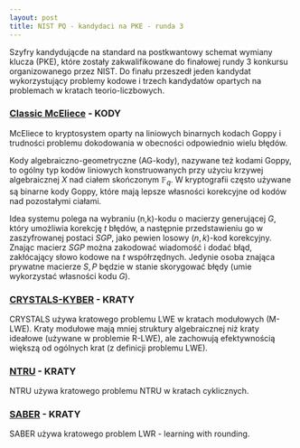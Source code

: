 ```yaml
---
layout: post
title: NIST PQ - kandydaci na PKE - runda 3
---
```


Szyfry kandydującde na standard na postkwantowy schemat wymiany klucza (PKE),
które zostały zakwalifikowane do finałowej rundy 3 konkursu organizowanego przez NIST.
Do finału przeszedł jeden kandydat wykorzystujący problemy kodowe i trzech kandydatów
opartych na problemach w kratach teorio-liczbowych.

### [Classic McEliece](https://classic.mceliece.org/) - KODY

McEliece to kryptosystem oparty na liniowych binarnych kodach Goppy i trudności
problemu dokodowania w obecności odpowiednio wielu błędów.

Kody algebraiczno-geometryczne (AG-kody), nazywane też kodami Goppy, to ogólny typ kodów liniowych
konstruowanych przy użyciu krzywej algebraicznej $X$ nad ciałem skończonym $\mathbb{F}_q$. W kryptografii
często używane są binarne kody Goppy, które mają lepsze własności korekcyjne od kodów nad pozostałymi ciałami.

Idea systemu polega na wybraniu (n,k)-kodu o macierzy generującej $G$, który umożliwia korekcję $t$ błędów,
a następnie przedstawieniu go w zaszyfrowanej postaci $SGP$, jako pewien losowy $(n,k)$-kod korekcyjny.
Znając macierz $SGP$ można zakodować wiadomość i dodać błąd, zakłócający słowo kodowe na $t$ współrzędnych.
Jedynie osoba znająca prywatne macierze $S,P$ będzie w stanie skorygować błędy (umie wykorzystać własności kodu $G$).

### [CRYSTALS-KYBER](https://pq-crystals.org/) - KRATY

CRYSTALS używa kratowego problemu LWE w kratach modułowych (M-LWE). Kraty modułowe mają mniej struktury
algebraicznej niż kraty ideałowe (używane w problemie R-LWE), ale zachowują efektywnością większą od ogólnych
krat (z definicji problemu LWE).

### [NTRU](https://ntru.org/) - KRATY

NTRU używa kratowego problemu NTRU w kratach cyklicznych.

### [SABER](https://www.esat.kuleuven.be/cosic/pqcrypto/saber/) - KRATY

SABER używa kratowego problem LWR - learning with rounding.
